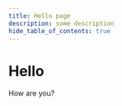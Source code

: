 ```yaml
---
title: Hello page
description: some description
hide_table_of_contents: true
---
```


# Hello

How are you?
